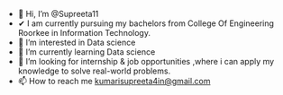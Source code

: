 - 👋 Hi, I’m @Supreeta11
- ✔  I am  currently pursuing my bachelors from College Of Engineering Roorkee in Information Technology.
- 👀 I’m interested in Data science
- 🌱 I’m currently learning Data science
- 💞️ I’m looking for internship & job opportunities ,where i can apply my knowledge to solve real-world problems.
- 📫 How to reach me kumarisupreeta4in@gmail.com

<!---
Supreeta11/Supreeta11 is a ✨ special ✨ repository because its `README.md` (this file) appears on your GitHub profile.
You can click the Preview link to take a look at your changes.
--->
